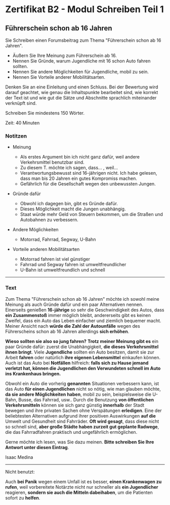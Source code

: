 # Zertifikat B2 - Modul Schreiben Teil 1

## Führerschein schon ab 16 Jahren

Sie Schreiben einen Forumsbeitrag zum Thema "Führerschein schon ab 16 Jahren".

* Äußern Sie Ihre Meinung zum Führerschein ab 16.
* Nennen Sie Gründe, warum Jugendliche mit 16 schon Auto fahren sollten.
* Nennen Sie andere Möglichkeiten für Jugendliche, mobil zu sein.
* Nennen Sie Vorteile anderer Mobilitätsarten.

Denken Sie an eine Einleitung und einen Schluss. Bei der Bewertung wird darauf geachtet, wie genau die Inhaltspunkte bearbeitet sind, wie korrekt der Text ist und wie gut die Sätze und Abschnitte sprachlich miteinander verknüpft sind.

Schreiben Sie mindestens 150 Wörter.

Zeit: 40 Minuten

### Notitzen

* Meinung
    - Als erstes Argument bin ich nicht ganz dafür, weil andere Verkehrsmittel benutzbar sind.
    - Zu diesem T. möchte ich sagen, dass... , weil...
    - Verantwortungsbewusst sind 16-jährigen nicht. Ich habe gelesen, dass man bis 20 Jahren ein gutes Kompromiss machen.
    - Gefährlich für die Gesellschaft wegen den unbewussten Jungen.

* Gründe dafür
    - Obwohl ich dagegen bin, gibt es Gründe dafür.
    - Dieses Möglichkeit macht die Jungen unabhängig.
    - Staat würde mehr Geld von Steuern bekommen, um die Straßen und Autobahnen zu verbessern.

* Andere Möglichkeiten
    - Motorrad, Fahrrad, Segway, U-Bahn

* Vorteile anderen Mobilitätsarten
    - Motorrad fahren ist viel günstiger
    - Fahrrad und Segway fahren ist umweltfreundlicher
    - U-Bahn ist umweltfreundlich und schnell

---

### Text

Zum Thema "Führerschein schon ab 16 Jahren" möchte ich sowohl meine Meinung als auch Gründe dafür und ein paar Alternativen nennen. Einerseits genießen **16-jährige** so sehr die Geschwindigkeit des Autos, dass **ein Zusammenstoß** immer möglich bleibt, andererseits gibt es keinen Zweifel, dass ein Auto das Leben einfacher und ziemlich bequemer macht. Meiner Ansicht nach **würde die Zahl der Autounfälle** wegen des Führerscheins schon ab 16 Jahren allerdings **sich erhöhen**.

**Wieso sollten sie also so jung fahren?** **Trotz meiner Meinung gibt es** ein paar Gründe dafür: zuerst die Unabhängigkeit, **die dieses Verkehrsmittel ihnen bringt**. Viele **Jugendliche** sollten ein Auto besitzen, damit sie zur Arbeit **fahren** oder natürlich **ihre eigenen Lebensmittel** einkaufen können. Auch ist das Auto bei **Notfällen** hilfreich: **falls sich zu Hause jemand verletzt hat, können die Jugendlichen den Verwundeten schnell im Auto ins Krankenhaus bringen.**

Obwohl ein Auto die vorherig **genannten** Situationen verbessern kann, ist das Auto **für einen Jugendlichen** nicht so nötig, wie man glauben möchte, **da sie andere Möglichkeiten haben**, mobil zu sein, beispielsweise die U-Bahn, Busse, das Fahrrad, usw.. Durch die Benutzung **von öffentlichen Verkehrsmitteln** können sie sich ganz günstig **innerhalb** der Stadt bewegen und ihre privaten Sachen ohne Verspätungen **erledigen**. Eine der beliebtesten Alternativen aufgrund ihrer positiven Auswirkungen **auf die** Umwelt und Gesundheit sind Fahrräder. **Oft wird gesagt**, dass diese nicht so schnell sind, **aber große Städte haben zurzeit gut geplante Radwege**, die das Fahrradfahren praktisch und ungefährlich ermöglichen.

Gerne möchte ich lesen, was Sie dazu meinen. **Bitte schreiben Sie Ihre Antwort unter diesen Eintrag**.

Isaac Medina

---

Nicht benutzt:

Auch **bei Panik** wegen einem Unfall ist es besser, **einen Krankenwagen zu rufen**, weil vorbereitete Notärzte nicht nur schneller als **ein Jugendlicher** reagieren, **sondern sie auch die Mitteln dabeihaben**, um die Patienten sofort zu **helfen**.
